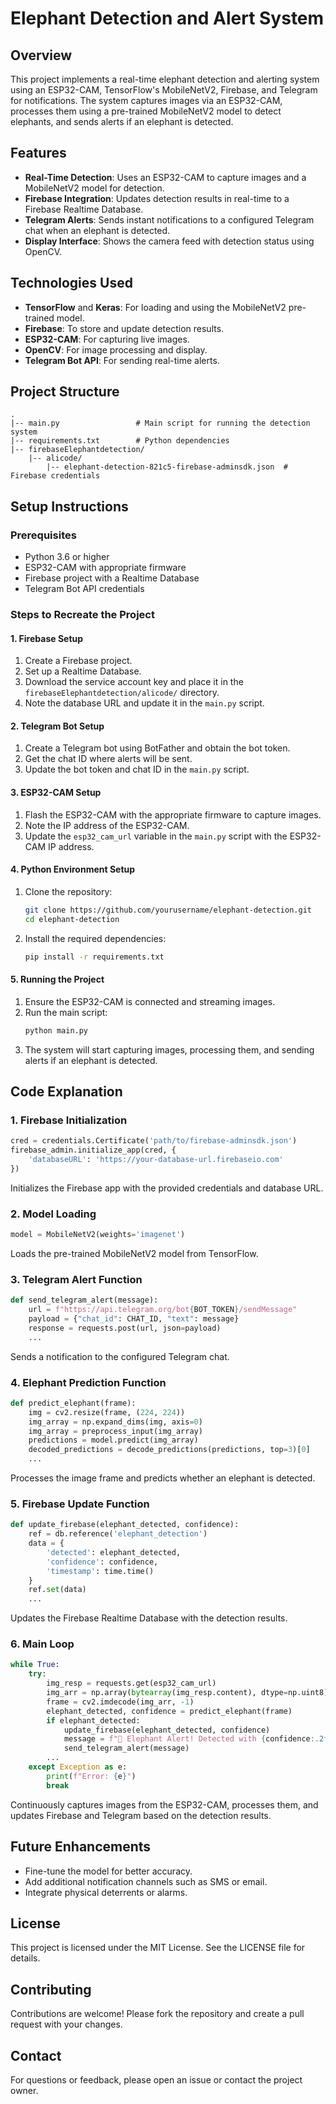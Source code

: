 # Elephant Detection and Alert System

## Overview
This project implements a real-time elephant detection and alerting system using an ESP32-CAM, TensorFlow's MobileNetV2, Firebase, and Telegram for notifications. The system captures images via an ESP32-CAM, processes them using a pre-trained MobileNetV2 model to detect elephants, and sends alerts if an elephant is detected.

## Features
- **Real-Time Detection**: Uses an ESP32-CAM to capture images and a MobileNetV2 model for detection.
- **Firebase Integration**: Updates detection results in real-time to a Firebase Realtime Database.
- **Telegram Alerts**: Sends instant notifications to a configured Telegram chat when an elephant is detected.
- **Display Interface**: Shows the camera feed with detection status using OpenCV.

## Technologies Used
- **TensorFlow** and **Keras**: For loading and using the MobileNetV2 pre-trained model.
- **Firebase**: To store and update detection results.
- **ESP32-CAM**: For capturing live images.
- **OpenCV**: For image processing and display.
- **Telegram Bot API**: For sending real-time alerts.

## Project Structure
```
.
|-- main.py                 # Main script for running the detection system
|-- requirements.txt        # Python dependencies
|-- firebaseElephantdetection/
    |-- alicode/
        |-- elephant-detection-821c5-firebase-adminsdk.json  # Firebase credentials
```

## Setup Instructions

### Prerequisites
- Python 3.6 or higher
- ESP32-CAM with appropriate firmware
- Firebase project with a Realtime Database
- Telegram Bot API credentials

### Steps to Recreate the Project

#### 1. **Firebase Setup**
1. Create a Firebase project.
2. Set up a Realtime Database.
3. Download the service account key and place it in the `firebaseElephantdetection/alicode/` directory.
4. Note the database URL and update it in the `main.py` script.

#### 2. **Telegram Bot Setup**
1. Create a Telegram bot using BotFather and obtain the bot token.
2. Get the chat ID where alerts will be sent.
3. Update the bot token and chat ID in the `main.py` script.

#### 3. **ESP32-CAM Setup**
1. Flash the ESP32-CAM with the appropriate firmware to capture images.
2. Note the IP address of the ESP32-CAM.
3. Update the `esp32_cam_url` variable in the `main.py` script with the ESP32-CAM IP address.

#### 4. **Python Environment Setup**
1. Clone the repository:
    ```bash
    git clone https://github.com/yourusername/elephant-detection.git
    cd elephant-detection
    ```
2. Install the required dependencies:
    ```bash
    pip install -r requirements.txt
    ```

#### 5. **Running the Project**
1. Ensure the ESP32-CAM is connected and streaming images.
2. Run the main script:
    ```bash
    python main.py
    ```
3. The system will start capturing images, processing them, and sending alerts if an elephant is detected.

## Code Explanation

### 1. **Firebase Initialization**
```python
cred = credentials.Certificate('path/to/firebase-adminsdk.json')
firebase_admin.initialize_app(cred, {
    'databaseURL': 'https://your-database-url.firebaseio.com'
})
```
Initializes the Firebase app with the provided credentials and database URL.

### 2. **Model Loading**
```python
model = MobileNetV2(weights='imagenet')
```
Loads the pre-trained MobileNetV2 model from TensorFlow.

### 3. **Telegram Alert Function**
```python
def send_telegram_alert(message):
    url = f"https://api.telegram.org/bot{BOT_TOKEN}/sendMessage"
    payload = {"chat_id": CHAT_ID, "text": message}
    response = requests.post(url, json=payload)
    ...
```
Sends a notification to the configured Telegram chat.

### 4. **Elephant Prediction Function**
```python
def predict_elephant(frame):
    img = cv2.resize(frame, (224, 224))
    img_array = np.expand_dims(img, axis=0)
    img_array = preprocess_input(img_array)
    predictions = model.predict(img_array)
    decoded_predictions = decode_predictions(predictions, top=3)[0]
    ...
```
Processes the image frame and predicts whether an elephant is detected.

### 5. **Firebase Update Function**
```python
def update_firebase(elephant_detected, confidence):
    ref = db.reference('elephant_detection')
    data = {
        'detected': elephant_detected,
        'confidence': confidence,
        'timestamp': time.time()
    }
    ref.set(data)
    ...
```
Updates the Firebase Realtime Database with the detection results.

### 6. **Main Loop**
```python
while True:
    try:
        img_resp = requests.get(esp32_cam_url)
        img_arr = np.array(bytearray(img_resp.content), dtype=np.uint8)
        frame = cv2.imdecode(img_arr, -1)
        elephant_detected, confidence = predict_elephant(frame)
        if elephant_detected:
            update_firebase(elephant_detected, confidence)
            message = f"🚨 Elephant Alert! Detected with {confidence:.2f}% confidence."
            send_telegram_alert(message)
        ...
    except Exception as e:
        print(f"Error: {e}")
        break
```
Continuously captures images from the ESP32-CAM, processes them, and updates Firebase and Telegram based on the detection results.

## Future Enhancements
- Fine-tune the model for better accuracy.
- Add additional notification channels such as SMS or email.
- Integrate physical deterrents or alarms.

## License
This project is licensed under the MIT License. See the LICENSE file for details.

## Contributing
Contributions are welcome! Please fork the repository and create a pull request with your changes.

## Contact
For questions or feedback, please open an issue or contact the project owner.

